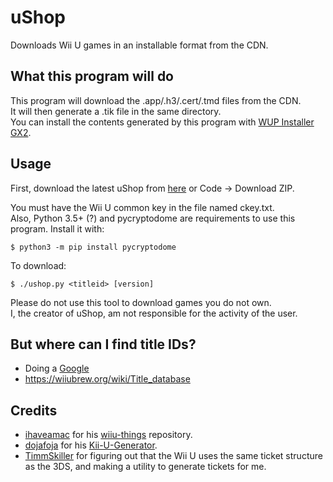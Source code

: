 # uShop
Downloads Wii U games in an installable format from the CDN.

## What this program will do
This program will download the .app/.h3/.cert/.tmd files from the CDN.  
It will then generate a .tik file in the same directory.  
You can install the contents generated by this program with [WUP Installer GX2](https://sourceforge.net/projects/wup-installer-gx2/).

## Usage
First, download the latest uShop from [here](https://github.com/SashLilac/uShop/archive/main.zip) or Code -> Download ZIP.

You must have the Wii U common key in the file named ckey.txt.  
Also, Python 3.5+ (?) and pycryptodome are requirements to use this program. Install it with:

    $ python3 -m pip install pycryptodome

To download:

    $ ./ushop.py <titleid> [version]

Please do not use this tool to download games you do not own.  
I, the creator of uShop, am not responsible for the activity of the user.

## But where can I find title IDs?
- Doing a [Google](https://lmgtfy.app/?q=wii+u+title+ids)
- https://wiiubrew.org/wiki/Title_database

## Credits
- [ihaveamac](https://github.com/ihaveamac) for his [wiiu-things](https://github.com/ihaveamac/wiiu-things) repository.  
- [dojafoja](https://github.com/dojafoja) for his [Kii-U-Generator](https://github.com/dojafoja/Kii-U-Generator).  
- [TimmSkiller](https://github.com/TimmSkiller) for figuring out that the Wii U uses the same ticket structure as the 3DS, and making a utility to generate tickets for me.
